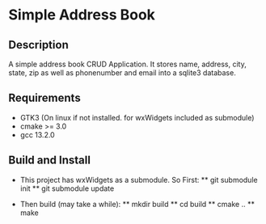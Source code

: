 # Simple Address Book

## Description
   A simple address book CRUD Application. It stores name, address, city, state, zip as well as phonenumber and email into a sqlite3 database.

## Requirements
 * GTK3 (On linux if not installed. for wxWidgets included as submodule)
 * cmake >= 3.0
 * gcc 13.2.0

## Build and Install

* This project has wxWidgets as a submodule. So First:
      ** git submodule init
      ** git submodule update

* Then build (may take a while):
     ** mkdir build
     ** cd build
     ** cmake ..
     ** make




